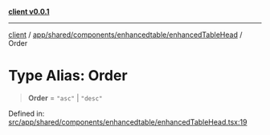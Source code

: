 [**client v0.0.1**](../../../../../../README.md)

***

[client](../../../../../../README.md) / [app/shared/components/enhancedtable/enhancedTableHead](../README.md) / Order

# Type Alias: Order

> **Order** = `"asc"` \| `"desc"`

Defined in: [src/app/shared/components/enhancedtable/enhancedTableHead.tsx:19](https://github.com/petelc/WMS/blob/0ba5e61a5ede3de744df1a5839724fa19a2a534f/client/src/app/shared/components/enhancedtable/enhancedTableHead.tsx#L19)
